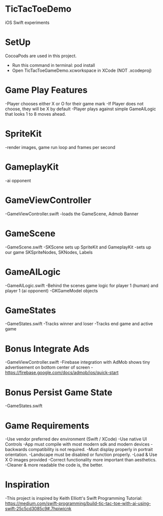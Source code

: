 # TicTacToeDemo
iOS Swift experiments

# SetUp #
CocoaPods are used in this project. 
- Run this command in terminal: pod install
- Open TicTacToeGameDemo.xcworkspace in XCode  (NOT .xcodeproj)

# Game Play Features #
-Player chooses either X or O for their game mark
-If Player does not choose, they will be X by default
-Player plays against simple GameAILogic that looks 1 to 8 moves ahead. 

# SpriteKit #
-render images, game run loop and frames per second

# GameplayKit #
-ai opponent

# GameViewController #
-GameViewController.swift
-loads the GameScene, Admob Banner

# GameScene #
-GameScene.swift
-SKScene sets up SpriteKit and GameplayKit 
-sets up our game SKSpriteNodes, SKNodes, Labels

# GameAILogic #
-GameAILogic.swift
-Behind the scenes game logic for player 1 (human) and player 1 (ai opponent)
-GKGameModel objects

# GameStates #
-GameStates.swift
-Tracks winner and loser
-Tracks end game and active game

# Bonus Integrate Ads #
-GameViewController.swift
-Firebase integration with AdMob shows tiny advertisement on bottom center of screen
-https://firebase.google.com/docs/admob/ios/quick-start

# Bonus Persist Game State #
-GameStates.swift


# Game Requirements #
-Use vendor preferred dev environment (Swift / XCode)
-Use native UI Controls
-App must compile with most modern sdk and modern devices
-backwards compatibility is not required.
-Must display properly in portrait orientation.
-Landscape must be disabled or function properly.
-Load & Use X O images provided
-Correct functionality more important than aesthetics.
-Cleaner & more readable the code is, the better.

# Inspiration #
-This project is inspired by Keith Elliott's Swift Programming Tutorial: 
https://medium.com/swift-programming/build-tic-tac-toe-with-ai-using-swift-25c5cd3085c9#.7hpiwicnk
